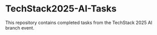 # TechStack2025-AI-Tasks
This repository contains completed tasks from the TechStack 2025 AI branch event.
